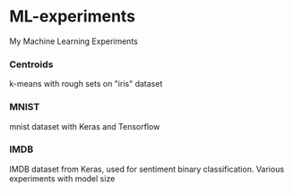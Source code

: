 # ML-experiments <br>
My Machine Learning Experiments

### Centroids <br>
k-means with rough sets on "iris" dataset

### MNIST <br>
mnist dataset with Keras and Tensorflow

### IMDB <br>
IMDB dataset from Keras, used for sentiment binary classification. Various experiments with model size

